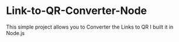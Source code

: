 # Link-to-QR-Converter-Node
This simple project allows you to Converter the Links to QR I built it in Node.js
